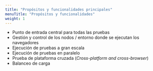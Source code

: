```yaml
---
title: "Propósitos y funcionalidades principales"
menuTitle: "Propósitos y funcionalidades"
weight: 1
---
```



* Punto de entrada central para todas las pruebas
* Gestión y control de los nodos / entorno donde se ejecutan los navegadores
* Ejecución de pruebas a gran escala
* Ejecución de pruebas en paralelo
* Prueba de plataforma cruzada (_Cross-platform and cross-browser_)
* Balanceo de carga

